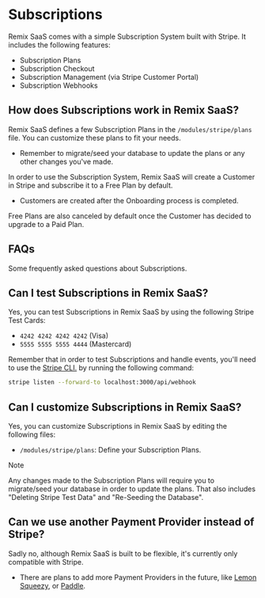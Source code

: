 # Subscriptions

Remix SaaS comes with a simple Subscription System built with Stripe. It includes the following features:

- Subscription Plans
- Subscription Checkout
- Subscription Management (via Stripe Customer Portal)
- Subscription Webhooks

## How does Subscriptions work in Remix SaaS?

Remix SaaS defines a few Subscription Plans in the `/modules/stripe/plans` file. You can customize these plans to fit your needs.

- Remember to migrate/seed your database to update the plans or any other changes you've made.

In order to use the Subscription System, Remix SaaS will create a Customer in Stripe and subscribe it to a Free Plan by default.

- Customers are created after the Onboarding process is completed.

Free Plans are also canceled by default once the Customer has decided to upgrade to a Paid Plan.

## FAQs

Some frequently asked questions about Subscriptions.

## Can I test Subscriptions in Remix SaaS?

Yes, you can test Subscriptions in Remix SaaS by using the following Stripe Test Cards:

- `4242 4242 4242 4242` (Visa)
- `5555 5555 5555 4444` (Mastercard)

Remember that in order to test Subscriptions and handle events, you'll need to use the [Stripe CLI.](https://stripe.com/docs/stripe-cli) by running the following command:

```sh
stripe listen --forward-to localhost:3000/api/webhook
```

## Can I customize Subscriptions in Remix SaaS?

Yes, you can customize Subscriptions in Remix SaaS by editing the following files:

- `/modules/stripe/plans`: Define your Subscription Plans.

> [!NOTE]
> Any changes made to the Subscription Plans will require you to migrate/seed your database in order to update the plans. That also includes "Deleting Stripe Test Data" and "Re-Seeding the Database".

## Can we use another Payment Provider instead of Stripe?

Sadly no, although Remix SaaS is built to be flexible, it's currently only compatible with Stripe.

- There are plans to add more Payment Providers in the future, like [Lemon Squeezy](https://www.lemonsqueezy.com/), or [Paddle](https://www.paddle.com/).
